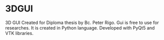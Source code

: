 # 3DGUI
3D GUI Created for Diploma thesis by Bc. Peter Rigo. Gui is free to use for researches. It is created in Python language. Developed with PyQt5 and VTK libraries. 
